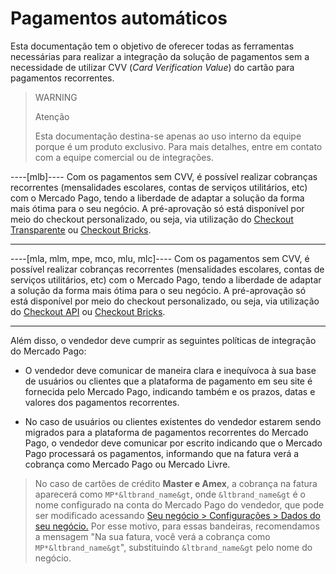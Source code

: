 # Pagamentos automáticos

Esta documentação tem o objetivo de oferecer todas as ferramentas necessárias para realizar a integração da solução de pagamentos sem a necessidade de utilizar CVV (_Card Verification Value_) do cartão para pagamentos recorrentes.

> WARNING
> 
> Atenção
>
> Esta documentação destina-se apenas ao uso interno da equipe porque é um produto exclusivo. Para mais detalhes, entre em contato com a equipe comercial ou de integrações.

----[mlb]----
Com os pagamentos sem CVV, é possível realizar cobranças recorrentes (mensalidades escolares, contas de serviços utilitários, etc) com o Mercado Pago, tendo a liberdade de adaptar a solução da forma mais ótima para o seu negócio. A pré-aprovação só está disponível por meio do checkout personalizado, ou seja, via utilização do [Checkout Transparente](/developers/pt/docs/checkout-api/landing) ou [Checkout Bricks](/developers/pt/docs/checkout-bricks/landing).

------------
----[mla, mlm, mpe, mco, mlu, mlc]----
Com os pagamentos sem CVV, é possível realizar cobranças recorrentes (mensalidades escolares, contas de serviços utilitários, etc) com o Mercado Pago, tendo a liberdade de adaptar a solução da forma mais ótima para o seu negócio. A pré-aprovação só está disponível por meio do checkout personalizado, ou seja, via utilização do [Checkout API](/developers/pt/docs/checkout-api/landing) ou [Checkout Bricks](/developers/pt/docs/checkout-bricks/landing).

------------

Além disso, o vendedor deve cumprir as seguintes políticas de integração do Mercado Pago:

- O vendedor deve comunicar de maneira clara e inequívoca à sua base de usuários ou clientes que a plataforma de pagamento em seu site é fornecida pelo Mercado Pago, indicando também e os prazos, datas e valores dos pagamentos recorrentes.

- No caso de usuários ou clientes existentes do vendedor estarem sendo migrados para a plataforma de pagamentos recorrentes do Mercado Pago, o vendedor deve comunicar por escrito indicando que o Mercado Pago processará os pagamentos, informando que na fatura verá a cobrança como Mercado Pago ou Mercado Livre.

> No caso de cartões de crédito **Master e Amex**, a cobrança na fatura aparecerá como `MP*&ltbrand_name&gt`, onde `&ltbrand_name&gt` é o nome configurado na conta do Mercado Pago do vendedor, que pode ser modificado acessando [Seu negócio > Configurações > Dados do seu negócio.](https://www.mercadopago[FAKER][URL][DOMAIN]/business#from-section=menu) Por esse motivo, para essas bandeiras, recomendamos a mensagem "Na sua fatura, você verá a cobrança como `MP*&ltbrand_name&gt`", substituindo `&ltbrand_name&gt` pelo nome do negócio.